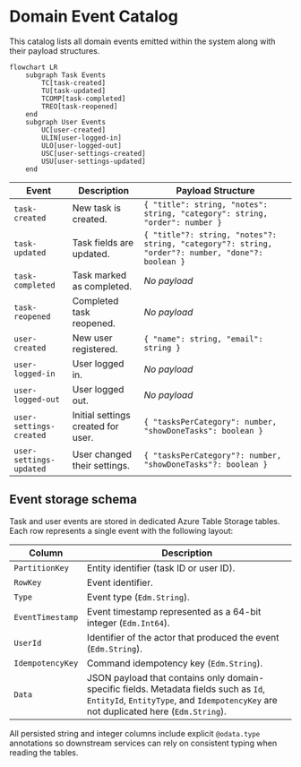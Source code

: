 # Domain Event Catalog

This catalog lists all domain events emitted within the system along with their payload structures.

```mermaid
flowchart LR
    subgraph Task Events
        TC[task-created]
        TU[task-updated]
        TCOMP[task-completed]
        TREO[task-reopened]
    end
    subgraph User Events
        UC[user-created]
        ULIN[user-logged-in]
        ULO[user-logged-out]
        USC[user-settings-created]
        USU[user-settings-updated]
    end
```

| Event | Description | Payload Structure |
|-------|-------------|------------------|
| `task-created` | New task is created. | `{ "title": string, "notes": string, "category": string, "order": number }` |
| `task-updated` | Task fields are updated. | `{ "title"?: string, "notes"?: string, "category"?: string, "order"?: number, "done"?: boolean }` |
| `task-completed` | Task marked as completed. | _No payload_ |
| `task-reopened` | Completed task reopened. | _No payload_ |
| `user-created` | New user registered. | `{ "name": string, "email": string }` |
| `user-logged-in` | User logged in. | _No payload_ |
| `user-logged-out` | User logged out. | _No payload_ |
| `user-settings-created` | Initial settings created for user. | `{ "tasksPerCategory": number, "showDoneTasks": boolean }` |
| `user-settings-updated` | User changed their settings. | `{ "tasksPerCategory"?: number, "showDoneTasks"?: boolean }` |

## Event storage schema

Task and user events are stored in dedicated Azure Table Storage tables. Each row represents a single event with the following layout:

| Column | Description |
| --- | --- |
| `PartitionKey` | Entity identifier (task ID or user ID). |
| `RowKey` | Event identifier. |
| `Type` | Event type (`Edm.String`). |
| `EventTimestamp` | Event timestamp represented as a 64-bit integer (`Edm.Int64`). |
| `UserId` | Identifier of the actor that produced the event (`Edm.String`). |
| `IdempotencyKey` | Command idempotency key (`Edm.String`). |
| `Data` | JSON payload that contains only domain-specific fields. Metadata fields such as `Id`, `EntityId`, `EntityType`, and `IdempotencyKey` are not duplicated here (`Edm.String`). |

All persisted string and integer columns include explicit `@odata.type` annotations so downstream services can rely on consistent typing when reading the tables.

